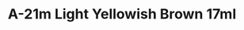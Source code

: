 ---
layout: product
title: "A-21m Light Yellowish Brown 17ml"
price: "320" 
desc: "Akrilna boja 17mL"
img_path: "/assets/img/AK2248.webp"
brand: "AK "
available: true
special_offer: false
new: false
soon: false
cat: "020000"
subcat: "020200"
subsubcat: "020203"
sifra: "AK2248"
popular: false
spec: true
---